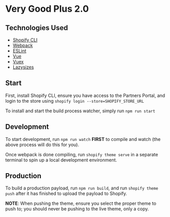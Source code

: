 # Very Good Plus 2.0

## Technologies Used

- [Shopify CLI](https://github.com/Shopify/shopify-cli)
- [Webpack](https://webpack.js.org/)
- [ESLint](https://eslint.org/)
- [Vue](https://vuejs.org/)
- [Vuex](https://vuex.vuejs.org/guide/)
- [Lazysizes](https://github.com/aFarkas/lazysizes)

## Start

First, install Shopify CLI, ensure you have access to the Partners Portal, and login to the store using `shopify login --store=SHOPIFY_STORE_URL`

To install and start the build process watcher, simply run `npm run start`

## Development

To start development, run `npm run watch` **FIRST** to compile and watch (the above process will do this for you).

Once webpack is done compiling, run `shopify theme serve` in a separate terminal to spin up a local development environment.


## Production

To build a production payload, run `npm run build`, and run `shopify theme push` after it has finished to upload the payload to Shopify.

**NOTE**: When pushing the theme, ensure you select the proper theme to push to; you should never be pushing to the live theme, only a copy.
